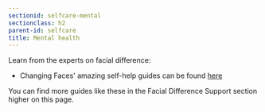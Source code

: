 ```yaml
---
sectionid: selfcare-mental
sectionclass: h2
parent-id: selfcare
title: Mental health
---
```


Learn from the experts on facial difference:
* Changing Faces' amazing self-help guides can be found <a href="https://www.changingfaces.org.uk/Supporting-You/Self-help-guides">here</a>


You can find more guides like these in the Facial Difference Support section higher on this page.

